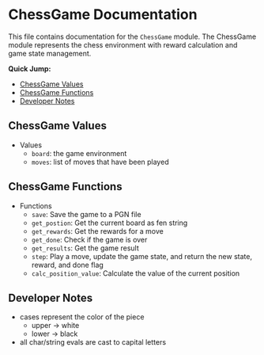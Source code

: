 # ChessGame Documentation
This file contains documentation for the `ChessGame` module. The ChessGame module represents the chess environment with reward calculation and game state management.

**Quick Jump:**
- [ChessGame Values](#chessgame-values)
- [ChessGame Functions](#chessgame-functions)
- [Developer Notes](#developer-notes)

## ChessGame Values
- Values
    - `board`: the game environment
    - `moves`: list of moves that have been played

## ChessGame Functions
- Functions
    - `save`: Save the game to a PGN file
    - `get_postion`: Get the current board as fen string
    - `get_rewards`: Get the rewards for a move
    - `get_done`: Check if the game is over
    - `get_results`: Get the game result
    - `step`: Play a move, update the game state, and return the new state, reward, and done flag
    - `calc_position_value`: Calculate the value of the current position

## Developer Notes
- cases represent the color of the piece
    - upper -> white
    - lower -> black
- all char/string evals are cast to capital letters
